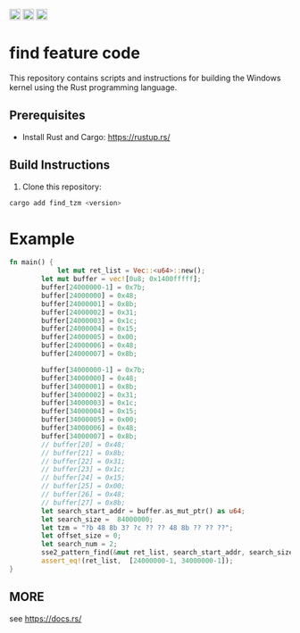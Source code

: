 [<img alt="github" src="https://img.shields.io/badge/github-emptyqwb?style=for-the-badge&labelColor=555555&logo=github" height="20">](https://github.com/emptyqwb/find_tzm)
[<img alt="crates.io" src="https://img.shields.io/crates/v/find_tzm.svg?style=for-the-badge&color=fc8d62&logo=rust" height="20">](https://crates.io/crates/find_tzm)
[<img alt="docs.rs" src="https://img.shields.io/badge/docs.rs-find_tzm-66c2a5?style=for-the-badge&labelColor=555555&logo=docs.rs" height="20">](https://docs.rs/find_tzm)

# find  feature code

This repository contains scripts and instructions for building the Windows kernel using the Rust programming language.

## Prerequisites

- Install Rust and Cargo: https://rustup.rs/


## Build Instructions

1. Clone this repository:
```bash
cargo add find_tzm <version>
```
# Example
```rust
fn main() {
            let mut ret_list = Vec::<u64>::new();
        let mut buffer = vec![0u8; 0x1400fffff];
        buffer[24000000-1] = 0x7b;
        buffer[24000000] = 0x48;
        buffer[24000001] = 0x8b;
        buffer[24000002] = 0x31;
        buffer[24000003] = 0x1c;
        buffer[24000004] = 0x15;
        buffer[24000005] = 0x00;
        buffer[24000006] = 0x48;
        buffer[24000007] = 0x8b;

        buffer[34000000-1] = 0x7b;
        buffer[34000000] = 0x48;
        buffer[34000001] = 0x8b;
        buffer[34000002] = 0x31;
        buffer[34000003] = 0x1c;
        buffer[34000004] = 0x15;
        buffer[34000005] = 0x00;
        buffer[34000006] = 0x48;
        buffer[34000007] = 0x8b;
        // buffer[20] = 0x48;
        // buffer[21] = 0x8b;
        // buffer[22] = 0x31;
        // buffer[23] = 0x1c;
        // buffer[24] = 0x15;
        // buffer[25] = 0x00;
        // buffer[26] = 0x48;
        // buffer[27] = 0x8b;
        let search_start_addr = buffer.as_mut_ptr() as u64;
        let search_size =  84000000;
        let tzm = "?b 48 8b 3? ?c ?? ?? 48 8b ?? ?? ??";
        let offset_size = 0;
        let search_num = 2;
        sse2_pattern_find(&mut ret_list, search_start_addr, search_size, tzm, offset_size, search_num).unwrap();
        assert_eq!(ret_list,  [24000000-1, 34000000-1]);
}
```

## MORE
see https://docs.rs/
